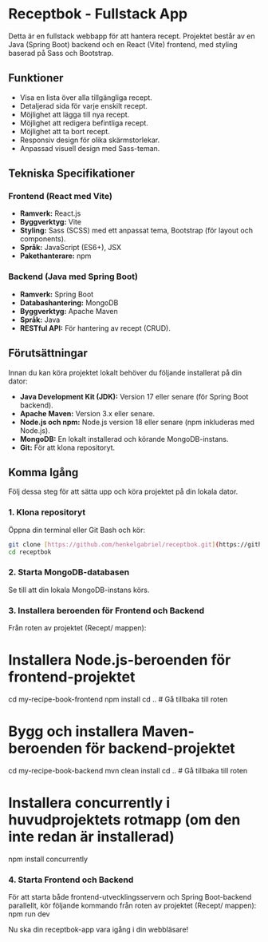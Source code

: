# Receptbok - Fullstack App

Detta är en fullstack webbapp för att hantera recept. Projektet består av en Java (Spring Boot) backend och en React (Vite) frontend, med styling baserad på Sass och Bootstrap.

## Funktioner

* Visa en lista över alla tillgängliga recept.
* Detaljerad sida för varje enskilt recept.
* Möjlighet att lägga till nya recept.
* Möjlighet att redigera befintliga recept.
* Möjlighet att ta bort recept.
* Responsiv design för olika skärmstorlekar.
* Anpassad visuell design med Sass-teman.

## Tekniska Specifikationer

### Frontend (React med Vite)

* **Ramverk:** React.js
* **Byggverktyg:** Vite
* **Styling:** Sass (SCSS) med ett anpassat tema, Bootstrap (för layout och components).
* **Språk:** JavaScript (ES6+), JSX
* **Pakethanterare:** npm

### Backend (Java med Spring Boot)

* **Ramverk:** Spring Boot
* **Databashantering:** MongoDB
* **Byggverktyg:** Apache Maven
* **Språk:** Java
* **RESTful API:** För hantering av recept (CRUD).

## Förutsättningar

Innan du kan köra projektet lokalt behöver du följande installerat på din dator:

* **Java Development Kit (JDK):** Version 17 eller senare (för Spring Boot backend).
* **Apache Maven:** Version 3.x eller senare.
* **Node.js och npm:** Node.js version 18 eller senare (npm inkluderas med Node.js).
* **MongoDB:** En lokalt installerad och körande MongoDB-instans.
* **Git:** För att klona repositoryt.

## Komma Igång

Följ dessa steg för att sätta upp och köra projektet på din lokala dator.

### 1. Klona repositoryt

Öppna din terminal eller Git Bash och kör:

```bash 
git clone [https://github.com/henkelgabriel/receptbok.git](https://github.com/henkelgabriel/receptbok.git)
cd receptbok
```

### 2. Starta MongoDB-databasen
Se till att din lokala MongoDB-instans körs.

### 3. Installera beroenden för Frontend och Backend
Från roten av projektet (Recept/ mappen):
# Installera Node.js-beroenden för frontend-projektet
cd my-recipe-book-frontend
npm install
cd .. # Gå tillbaka till roten

# Bygg och installera Maven-beroenden för backend-projektet
cd my-recipe-book-backend
mvn clean install
cd .. # Gå tillbaka till roten

# Installera concurrently i huvudprojektets rotmapp (om den inte redan är installerad)
npm install concurrently

### 4. Starta Frontend och Backend
För att starta både frontend-utvecklingsservern och Spring Boot-backend parallellt, kör följande kommando från roten av projektet (Recept/ mappen):
npm run dev

Nu ska din receptbok-app vara igång i din webbläsare!
